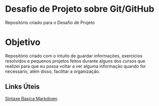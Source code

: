 # Desafio de Projeto sobre Git/GitHub
Repositório criado para o Desafio de Projeto



# Objetivo

Repositório criado com o intuito de guardar informações, exercícios resolvidos e pequenos projetos feitos durante alguns dos cursos que realizei para que eu possa voltar a ver alguma informação quando for necessário, além disso, facilitar a organização.



## Links Úteis
[Sintaxe Basica Markdown](https://www.markdownguide.org/basic-syntax/)
